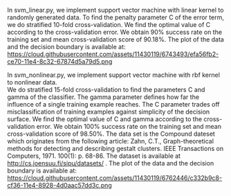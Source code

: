 In svm_linear.py, we implement support vector machine with linear kernel to randomly generated data.
To find the penalty parameter C of the error term, we do stratified 10-fold cross-validation.
We find the optimal value of C according to the cross-validation error. We obtain 90% 
success rate on the training set and mean cross-validation score of 90.18%.   The plot of 
the data and the decision boundary is available at:
https://cloud.githubusercontent.com/assets/11430119/6743493/efa56fb2-ce70-11e4-8c32-67874d5a79d5.png

In svm_nonlinear.py, we implement support vector machine with rbf kernel to nonlinear data.  
We do stratified 15-fold cross-validation to find the parameters C and gamma of the classifier.
The gamma parameter defines how far the influence of a single training example reaches.
The C parameter trades off misclassification of training examples against simplicity of the decision surface.
We find the optimal value of C and gamma according to the cross-validation error. We obtain 100% 
success rate on the training set and mean cross-validation score of 98.50%. 
The data set is the Compound dateset which originates from the following article:
Zahn, C.T., Graph-theoretical methods for detecting and describing gestalt clusters. IEEE Transactions on Computers, 1971. 100(1): p. 68-86.  The dataset is available at http://cs.joensuu.fi/sipu/datasets/ .
The plot of the data and the decision boundary is available at:
https://cloud.githubusercontent.com/assets/11430119/6762446/c332b9c8-cf36-11e4-8928-4d0aac57dd3c.png
